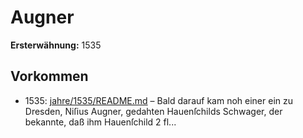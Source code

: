 # Augner

**Ersterwähnung:** 1535

## Vorkommen
- 1535: [jahre/1535/README.md](../jahre/1535/README.md) – Bald darauf kam noh einer ein
zu Dresden, Niſius Augner, gedahten Hauenſchilds
Schwager, der bekannte, daß ihm Hauenſchild 2 fl...
